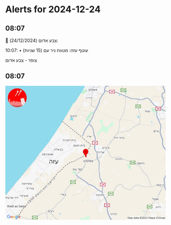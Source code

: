# Alerts for 2024-12-24

## 08:07

🔴 צבע אדום (24/12/2024):

10:07:
• עוטף עזה: מטווח ניר עם (15 שניות)

צופר - צבע אדום

## 08:07

![Photo](images/38164.jpg)

